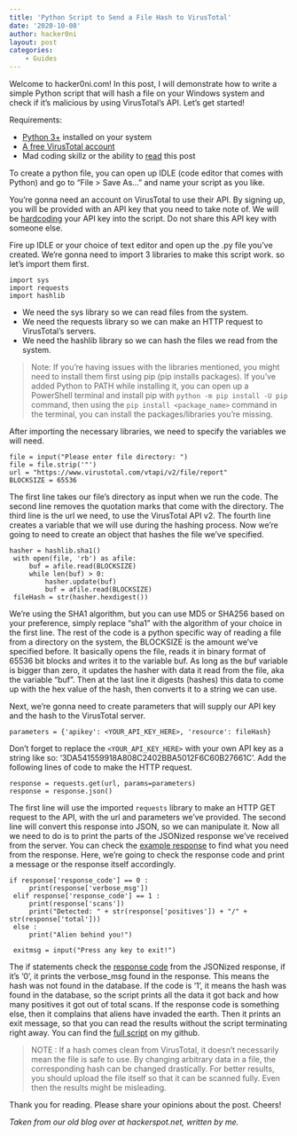 ```yaml
---
title: 'Python Script to Send a File Hash to VirusTotal'
date: '2020-10-08'
author: hacker0ni
layout: post
categories:
    - Guides
---
```


Welcome to hacker0ni.com! In this post, I will demonstrate how to write a simple Python script that will hash a file on your Windows system and check if it’s malicious by using VirusTotal’s API. Let’s get started!

Requirements:

- [Python 3+](https://www.python.org/downloads/) installed on your system
- [A free VirusTotal account](https://www.virustotal.com/gui/join-us)
- Mad coding skillz or the ability to [read](https://en.wikipedia.org/wiki/Reading) this post

To create a python file, you can open up IDLE (code editor that comes with Python) and go to “File > Save As…” and name your script as you like.

You’re gonna need an account on VirusTotal to use their API. By signing up, you will be provided with an API key that you need to take note of. We will be [hardcoding](https://en.wikipedia.org/wiki/Hard_coding) your API key into the script. Do not share this API key with someone else.

Fire up IDLE or your choice of text editor and open up the .py file you’ve created. We’re gonna need to import 3 libraries to make this script work. so let’s import them first.

```
import sys
import requests
import hashlib
```

- We need the sys library so we can read files from the system.
- We need the requests library so we can make an HTTP request to VirusTotal’s servers.
- We need the hashlib library so we can hash the files we read from the system.

> Note: If you’re having issues with the libraries mentioned, you might need to install them first using pip (pip installs packages). If you’ve added Python to PATH while installing it, you can open up a PowerShell terminal and install pip with `python -m pip install -U pip` command, then using the `pip install <package_name>` command in the terminal, you can install the packages/libraries you’re missing.

After importing the necessary libraries, we need to specify the variables we will need.

```
file = input("Please enter file directory: ")
file = file.strip('"')
url = "https://www.virustotal.com/vtapi/v2/file/report"
BLOCKSIZE = 65536
```

The first line takes our file’s directory as input when we run the code. The second line removes the quotation marks that come with the directory. The third line is the url we need, to use the VirusTotal API v2. The fourth line creates a variable that we will use during the hashing process. Now we’re going to need to create an object that hashes the file we’ve specified.

```
hasher = hashlib.sha1()
 with open(file, 'rb') as afile:
     buf = afile.read(BLOCKSIZE)
     while len(buf) > 0:
         hasher.update(buf)
         buf = afile.read(BLOCKSIZE)
 fileHash = str(hasher.hexdigest())
```

We’re using the SHA1 algorithm, but you can use MD5 or SHA256 based on your preference, simply replace “sha1” with the algorithm of your choice in the first line. The rest of the code is a python specific way of reading a file from a directory on the system, the BLOCKSIZE is the amount we’ve specified before. It basically opens the file, reads it in binary format of 65536 bit blocks and writes it to the variable buf. As long as the buf variable is bigger than zero, it updates the hasher with data it read from the file, aka the variable “buf”. Then at the last line it digests (hashes) this data to come up with the hex value of the hash, then converts it to a string we can use.

Next, we’re gonna need to create parameters that will supply our API key and the hash to the VirusTotal server.

```
parameters = {'apikey': <YOUR_API_KEY_HERE>, 'resource': fileHash}
```

Don’t forget to replace the `<YOUR_API_KEY_HERE>` with your own API key as a string like so: ‘3DA541559918A808C2402BBA5012F6C60B27661C’. Add the following lines of code to make the HTTP request.

```
response = requests.get(url, params=parameters) 
response = response.json()
```

The first line will use the imported `requests` library to make an HTTP GET request to the API, with the url and parameters we’ve provided. The second line will convert this response into JSON, so we can manipulate it. Now all we need to do is to print the parts of the JSONized response we’ve received from the server. You can check the [<span style="text-decoration:underline;">example response</span>](https://developers.virustotal.com/reference#file-report) to find what you need from the response. Here, we’re going to check the response code and print a message or the response itself accordingly.

```
if response['response_code'] == 0 :
     print(response['verbose_msg'])
 elif response['response_code'] == 1 :
     print(response['scans'])
     print("Detected: " + str(response['positives']) + "/" + str(response['total']))
 else :
     print("Alien behind you!")

 exitmsg = input("Press any key to exit!")
```

The if statements check the [response code](https://developers.virustotal.com/reference#api-responses) from the JSONized response, if it’s ‘0’, it prints the verbose_msg found in the response. This means the hash was not found in the database. If the code is ‘1’, it means the hash was found in the database, so the script prints all the data it got back and how many positives it got out of total scans. If the response code is something else, then it complains that aliens have invaded the earth. Then it prints an exit message, so that you can read the results without the script terminating right away. You can find the [full script](https://github.com/hacker0ni/hashAndSendtoVT/blob/main/hashAndSendToVT.py) on my github.

> NOTE : If a hash comes clean from VirusTotal, it doesn’t necessarily mean the file is safe to use. By changing arbitrary data in a file, the corresponding hash can be changed drastically. For better results, you should upload the file itself so that it can be scanned fully. Even then the results might be misleading.

Thank you for reading. Please share your opinions about the post. Cheers!

*Taken from our old blog over at hackerspot.net, written by me.*
